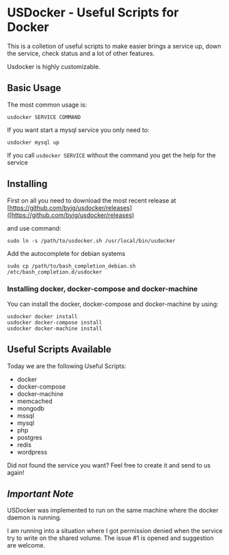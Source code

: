 # USDocker - Useful Scripts for Docker

This is a colletion of useful scripts to make easier brings a service up, down the service, check status
and a lot of other features.
 
Usdocker is highly customizable.

## Basic Usage

The most common usage is:

```
usdocker SERVICE COMMAND
```

If you want start a mysql service you only need to:

```
usdocker mysql up
```

If you call `usdocker SERVICE` without the command you get the help for the service

## Installing

First on all you need to download the most recent release at [https://github.com/byjg/usdocker/releases]([https://github.com/byjg/usdocker/releases)

and use command:

```
sudo ln -s /path/to/usdocker.sh /usr/local/bin/usdocker
```

Add the autocomplete for debian systems

```
sudo cp /path/to/bash_completion_debian.sh /etc/bash_completion.d/usdocker
```


### Installing docker, docker-compose and docker-machine

You can install the docker, docker-compose and docker-machine by using:

```
usdocker docker install
usdocker docker-compose install
usdocker docker-machine install
```

## Useful Scripts Available

Today we are the following Useful Scripts:
- docker
- docker-compose
- docker-machine
- memcached
- mongodb
- mssql
- mysql
- php
- postgres
- redis
- wordpress

Did not found the service you want? Feel free to create it and send to us again!

## *Important Note*

USDocker was implemented to run on the same machine where the docker daemon is running. 

I am running into a situation where I got permission denied when the service try to write on the shared volume. 
The issue #1 is opened and suggestion are welcome. 

